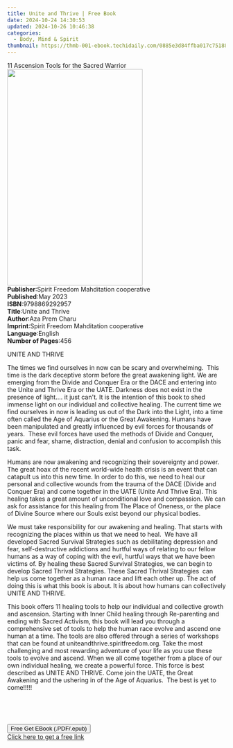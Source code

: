 ```yaml
---
title: Unite and Thrive | Free Book
date: 2024-10-24 14:30:53
updated: 2024-10-26 10:46:38
categories:
  - Body, Mind & Spirit
thumbnail: https://thmb-001-ebook.techidaily.com/0885e3d84ffba017c75188dddaf7205b88dab5c3efe63dbe260783dcb40f4a87.jpg
---
```

<main id="book-container">
  <div class="flex flex-col">
    <div class="book-brief flex-1 py-6 px-4 sm:p-6 md:py-10 md:px-8">
      <!-- brief-->
      <div class="book-brief-main">
        11 Ascension Tools for the Sacred Warrior
      </div>
    </div>
    <div
      class="book-meta-info flex-1 grid gap-4 col-start-1 col-end-3 row-start-1 sm:mb-6 sm:grid-cols-4 lg:gap-6 lg:col-start-2 lg:row-end-6 lg:row-span-6 lg:mb-0"
    >
      <div
        class="book-meta-info-left place-content-center mt-4 p-4 text-sm leading-6 col-start-2 col-span-2 dark:text-slate-400"
      >
        <img
          class="w-full h-500 object-cover rounded-lg sm:h-255 sm:col-span-2 lg:col-span-full"
          src="https://img-001-ebook.techidaily.com/3df424e5974182d91b874f3f159b64c0c6752f8fd8affdb828efcabd03d5fcbb.jpg"
          alt=""
          width="312"
          height="500"
        />
      </div>
      <div
        class="book-meta-info-right mt-2 col-start-1 row-start-2 col-span-3 self-center"
      >
        <!-- meta data  -->
        <div class="flex flex-col px-4 md:px-8">
          <div class="flex-1">
            <strong>Publisher</strong>:<span class="px-2"
              >Spirit Freedom Mahditation cooperative</span
            >
          </div>
          <div class="flex-1">
            <strong>Published</strong>:<span class="px-2">May 2023</span>
          </div>
          <div class="flex-1">
            <strong>ISBN</strong>:<span class="px-2">9798869292957</span>
          </div>
          <div class="flex-1">
            <strong>Title</strong>:<span class="px-2">Unite and Thrive</span>
          </div>
          <div class="flex-1">
            <strong>Author</strong>:<span class="px-2">Aza Prem Charu</span>
          </div>
          <div class="flex-1">
            <strong>Imprint</strong>:<span class="px-2"
              >Spirit Freedom Mahditation cooperative</span
            >
          </div>
          <div class="flex-1">
            <strong>Language</strong>:<span class="px-2">English</span>
          </div>
          <div class="flex-1">
            <strong>Number of Pages</strong>:<span class="px-2">456</span>
          </div>
        </div>
      </div>
    </div>
    <div class="book-description flex-1 py-6 px-4 sm:p-6 md:py-10 md:px-8">
      <div class="book-description-main">
        <div accordion-content="" id="description">
          <p>UNITE AND THRIVE</p>
          <p>
            The times we find ourselves in now can be scary and
            overwhelming.&nbsp;&nbsp;This time is the dark deceptive storm
            before the great awakening light. We are emerging from the Divide
            and Conquer Era or the DACE and entering into the Unite and Thrive
            Era or the UATE. Darkness does not exist in the presence of
            light.... it just can't. It is the intention of this book to shed
            immense light on our individual and collective healing. The current
            time we find ourselves in now is leading us out of the Dark into the
            Light, into a time often called the Age of Aquarius or the Great
            Awakening. Humans have been manipulated and greatly influenced by
            evil forces for thousands of years.&nbsp;&nbsp;These evil forces
            have used the methods of Divide and Conquer, panic and fear, shame,
            distraction, denial and confusion to accomplish this task.&nbsp;
          </p>
          <p>
            Humans are now awakening and recognizing their sovereignty and
            power. The great hoax of the recent world-wide health crisis is an
            event that can catapult us into this new time. In order to do this,
            we need to heal our personal and collective wounds from the trauma
            of the DACE (Divide and Conquer Era) and come together in the UATE
            (Unite And Thrive Era). This healing takes a great amount of
            unconditional love and compassion. We can ask for assistance for
            this healing from The Place of Oneness, or the place of Divine
            Source where our Souls exist beyond our physical bodies.&nbsp;&nbsp;
          </p>
          <p>
            We must take responsibility for our awakening and healing. That
            starts with recognizing the places within us that we need to
            heal.&nbsp;&nbsp;We have all developed Sacred Survival Strategies
            such as debilitating depression and fear, self-destructive
            addictions and hurtful ways of relating to our fellow humans as a
            way of coping with the evil, hurtful ways that we have been victims
            of. By healing these Sacred Survival Strategies, we can begin to
            develop Sacred Thrival Strategies. These Sacred Thrival
            Strategies&nbsp;&nbsp;can help us come together as a human race and
            lift each other up. The act of doing this is what this book is
            about. It is about how humans can collectively UNITE AND THRIVE.
          </p>
          <p>
            This book offers 11 healing tools to help our individual and
            collective growth and ascension. Starting with Inner Child healing
            through Re-parenting and ending with Sacred Activism, this book will
            lead you through a comprehensive set of tools to help the human race
            evolve and ascend one human at a time. The tools are also offered
            through a series of workshops that can be found at
            uniteandthrive.spiritfreedom.org. Take the most challenging and most
            rewarding adventure of your life as you use these tools to evolve
            and ascend. When we all come together from a place of our own
            individual healing, we create a powerful force. This force is best
            described as UNITE AND THRIVE. Come join the UATE, the Great
            Awakening and the ushering in of the Age of Aquarius.&nbsp;&nbsp;The
            best is yet to come!!!!!&nbsp;&nbsp;&nbsp;&nbsp;
          </p>
          <p><br /></p>
          <p><br /></p>
        </div>
        <div class="accordion-fader"></div>
      </div>
    </div>
    <div class="book-excerpts flex-1 py-6 px-4 sm:p-6 md:py-10 md:px-8"></div>
    <div
      class="book-about-author flex-1 py-6 px-4 sm:p-6 md:py-10 md:px-8"
    ></div>
    <div class="book-free-get flex-1 py-6 px-4 sm:p-6 md:py-10 md:px-8">
      <button
        id="btn-free-get"
        class="bg-blue-500 hover:bg-blue-700 text-white font-bold py-2 px-4 rounded"
      >
        Free Get EBook (.PDF/.epub)
      </button>
      <div id="countdown-display" class="px-2 text-lg mt-2"></div>
      <a
        id="free-link"
        class="hidden bg-blue-500 hover:bg-blue-700 text-white font-bold py-2 px-4 rounded"
        href="https://www.ebooks.com/en-us/book/211317595/unite-and-thrive/aza-prem-charu/"
        target="_blank"
        >Click here to get a free link</a
      >
    </div>
    <script>
      let countdownTime = 0;
      let countdownInterval = null;
      document
        .getElementById('btn-free-get')
        .addEventListener('click', startCountdown);
      function startCountdown() {
        countdownTime = new Date().getTime() + 60000 * 3;
        countdownInterval = setInterval(updateCountdown, 1000);
        document.getElementById('btn-free-get').disabled = true;
        document
          .getElementById('btn-free-get')
          .classList.add('bg-gray-500', 'cursor-not-allowed');
      }
      function updateCountdown() {
        let currentTime = new Date().getTime();
        let timeLeft = countdownTime - currentTime;
        let secondsLeft = Math.floor(timeLeft / 1000);
        document.getElementById('countdown-display').innerHTML =
          `Remaining time: ${secondsLeft} seconds.`;
        if (secondsLeft <= 0) {
          clearInterval(countdownInterval);
          document.getElementById('btn-free-get').classList.add('hidden');
          document.getElementById('free-link').classList.remove('hidden');
          document.getElementById('countdown-display').innerHTML = '';
        }
      }
    </script>
  </div>
</main>
